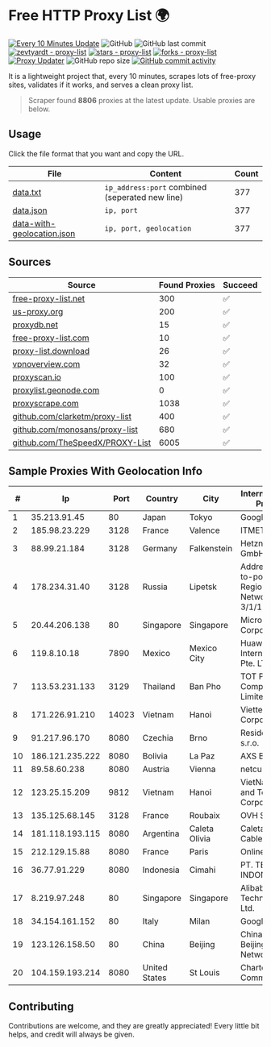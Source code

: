 
# Free HTTP Proxy List 🌍

[![Every 10 Minutes Update](https://github.com/mertguvencli/http-proxy-list/actions/workflows/main.yml/badge.svg?branch=main)](https://github.com/mertguvencli/http-proxy-list/actions/workflows/main.yml)
![GitHub](https://img.shields.io/github/license/mertguvencli/http-proxy-list)
![GitHub last commit](https://img.shields.io/github/last-commit/mertguvencli/http-proxy-list)
[![zevtyardt - proxy-list](https://img.shields.io/static/v1?label=zevtyardt&message=proxy-list&color=blue&logo=github)](https://github.com/zevtyardt/proxy-list "Go to GitHub repo")
[![stars - proxy-list](https://img.shields.io/github/stars/zevtyardt/proxy-list?style=social)](https://github.com/zevtyardt/proxy-list)
[![forks - proxy-list](https://img.shields.io/github/forks/zevtyardt/proxy-list?style=social)](https://github.com/zevtyardt/proxy-list)
[![Proxy Updater](https://github.com/zevtyardt/proxy-list/workflows/Proxy%20Updater/badge.svg)](https://github.com/zevtyardt/proxy-list/actions?query=workflow:"Proxy+Updater")
![GitHub repo size](https://img.shields.io/github/repo-size/zevtyardt/proxy-list)
[![GitHub commit activity](https://img.shields.io/github/commit-activity/m/zevtyardt/proxy-list?logo=commits)](https://github.com/zevtyardt/proxy-list/commits/main)

It is a lightweight project that, every 10 minutes, scrapes lots of free-proxy sites, validates if it works, and serves a clean proxy list.

> Scraper found **8806** proxies at the latest update. Usable proxies are below.

## Usage

Click the file format that you want and copy the URL.

|File|Content|Count|
|----|-------|-----|
|[data.txt](https://raw.githubusercontent.com/mertguvencli/http-proxy-list/main/proxy-list/data.txt)|`ip_address:port` combined (seperated new line)|377|
|[data.json](https://raw.githubusercontent.com/mertguvencli/http-proxy-list/main/proxy-list/data.json)|`ip, port`|377|
|[data-with-geolocation.json](https://raw.githubusercontent.com/mertguvencli/http-proxy-list/main/proxy-list/data-with-geolocation.json)|`ip, port, geolocation`|377|

## Sources

|Source|Found Proxies|Succeed|
|------|-------------|-------|
|[free-proxy-list.net](https://free-proxy-list.net)|300|✅|
|[us-proxy.org](https://www.us-proxy.org)|200|✅|
|[proxydb.net](http://proxydb.net)|15|✅|
|[free-proxy-list.com](https://free-proxy-list.com/?page=&port=&type%5B%5D=http&type%5B%5D=https&up_time=0&search=Search)|10|✅|
|[proxy-list.download](https://www.proxy-list.download/HTTP)|26|✅|
|[vpnoverview.com](https://vpnoverview.com/privacy/anonymous-browsing/free-proxy-servers)|32|✅|
|[proxyscan.io](https://www.proxyscan.io)|100|✅|
|[proxylist.geonode.com](https://proxylist.geonode.com/api/proxy-list?limit=300&page=1&sort_by=lastChecked&sort_type=desc&protocols=http,https)|0|✅|
|[proxyscrape.com](https://api.proxyscrape.com/v2/?request=displayproxies&protocol=http&timeout=10000&country=all&ssl=all&anonymity=all)|1038|✅|
|[github.com/clarketm/proxy-list](https://raw.githubusercontent.com/clarketm/proxy-list/master/proxy-list-raw.txt)|400|✅|
|[github.com/monosans/proxy-list](https://raw.githubusercontent.com/monosans/proxy-list/main/proxies/http.txt)|680|✅|
|[github.com/TheSpeedX/PROXY-List](https://raw.githubusercontent.com/TheSpeedX/PROXY-List/master/http.txt)|6005|✅|


## Sample Proxies With Geolocation Info

|#|Ip|Port|Country|City|Internet Service Provider|
|-|--|----|-------|----|-------------------------|
|1|35.213.91.45|80|Japan|Tokyo|Google LLC|
|2|185.98.23.229|3128|France|Valence|ITMETRIX|
|3|88.99.21.184|3128|Germany|Falkenstein|Hetzner Online GmbH|
|4|178.234.31.40|3128|Russia|Lipetsk|Address point-to-point Lipetsk Regional Public Network BBN-3/1/1 General|
|5|20.44.206.138|80|Singapore|Singapore|Microsoft Corporation|
|6|119.8.10.18|7890|Mexico|Mexico City|Huawei International Pte. LTD|
|7|113.53.231.133|3129|Thailand|Ban Pho|TOT Public Company Limited|
|8|171.226.91.210|14023|Vietnam|Hanoi|Viettel Corporation|
|9|91.217.96.170|8080|Czechia|Brno|Resident Control s.r.o.|
|10|186.121.235.222|8080|Bolivia|La Paz|AXS Bolivia S. A.|
|11|89.58.60.238|8080|Austria|Vienna|netcup GmbH|
|12|123.25.15.209|9812|Vietnam|Hanoi|VietNam Post and Telecom Corporation|
|13|135.125.68.145|3128|France|Roubaix|OVH SAS|
|14|181.118.193.115|8080|Argentina|Caleta Olivia|Caleta Video Cable SRL|
|15|212.129.15.88|8080|France|Paris|Online SAS|
|16|36.77.91.229|8080|Indonesia|Cimahi|PT. TELKOM INDONESIA|
|17|8.219.97.248|80|Singapore|Singapore|Alibaba (US) Technology Co., Ltd.|
|18|34.154.161.152|80|Italy|Milan|Google LLC|
|19|123.126.158.50|80|China|Beijing|China Unicom Beijing Province Network|
|20|104.159.193.214|8080|United States|St Louis|Charter Communications|



## Contributing

Contributions are welcome, and they are greatly appreciated! Every
little bit helps, and credit will always be given.

